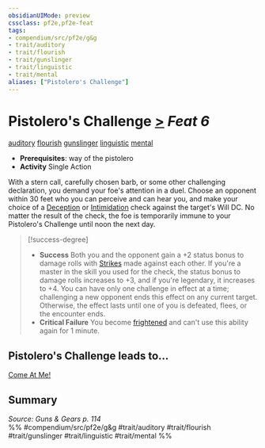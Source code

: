 ```yaml
---
obsidianUIMode: preview
cssclass: pf2e,pf2e-feat
tags:
- compendium/src/pf2e/g&g
- trait/auditory
- trait/flourish
- trait/gunslinger
- trait/linguistic
- trait/mental
aliases: ["Pistolero's Challenge"]
---
```

# Pistolero's Challenge  [>](chapter-9-playing-the-game.md#Actions "Single Action") *Feat 6*  
[auditory](auditory.md "Auditory Effect Trait")  [flourish](flourish.md "Flourish Combat Trait")  [gunslinger](Reference/Rules/Traits/gunslinger-g-g.md "Gunslinger Class Trait")  [linguistic](linguistic.md "Linguistic Effect Trait")  [mental](mental.md "Mental Effect Trait")  

- **Prerequisites**: way of the pistolero
- **Activity** Single Action

With a stern call, carefully chosen barb, or some other challenging declaration, you demand your foe's attention in a duel. Choose an opponent within 30 feet who you can perceive and can hear you, and make your choice of a [Deception](skills.md#Deception) or [Intimidation](skills.md#Intimidation) check against the target's Will DC. No matter the result of the check, the foe is temporarily immune to your Pistolero's Challenge until noon the next day.

> [!success-degree] 
> - **Success** Both you and the opponent gain a +2 status bonus to damage rolls with [Strikes](strike.md) made against each other. If you're a master in the skill you used for the check, the status bonus to damage rolls increases to +3, and if you're legendary, it increases to +4. You can have only one challenge in effect at a time; challenging a new opponent ends this effect on any current target. Otherwise, the effect lasts until one of you is defeated, flees, or the encounter ends.
> - **Critical Failure** You become [frightened](conditions.md#Frightened) and can't use this ability again for 1 minute.

## Pistolero's Challenge leads to...

[Come At Me!](come-at-me-g-g.md)

## Summary

*Source: Guns & Gears p. 114*  
%% #compendium/src/pf2e/g&g #trait/auditory #trait/flourish #trait/gunslinger #trait/linguistic #trait/mental %%